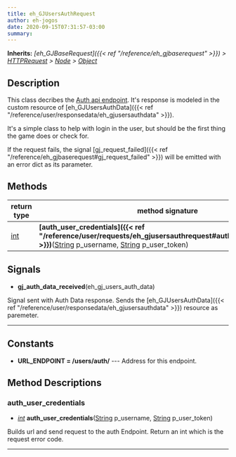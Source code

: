 ```yaml
---  
title: eh_GJUsersAuthRequest  
author: eh-jogos  
date: 2020-09-15T07:31:57-03:00  
summary:   
---  
```

**Inherits:** _[eh_GJBaseRequest]({{< ref "/reference/eh_gjbaserequest" >}}) > [HTTPRequest](https://docs.godotengine.org/en/stable/classes/class_httprequest.html) > [Node](https://docs.godotengine.org/en/stable/classes/class_node.html) > [Object](https://docs.godotengine.org/en/stable/classes/class_object.html)_  
## Description  
 This class decribes the [Auth api endpoint](https://gamejolt.com/game-api/doc/users/auth).
 It's response is modeled in the custom resource of [eh_GJUsersAuthData]({{< ref "/reference/user/responsedata/eh_gjusersauthdata" >}}).

 It's a simple class to help with login in the user, but should be the first thing the 
 game does or check for. 

 If the request fails, the signal [gj_request_failed]({{< ref "/reference/eh_gjbaserequest#gj_request_failed" >}}) will be emitted with an 
 error dict as its parameter.
  
  
## Methods 
  
| return type | method signature |  
| ----------- | ---------------- |  
| [int](https://docs.godotengine.org/en/stable/classes/class_int.html) | **[auth_user_credentials]({{< ref "/reference/user/requests/eh_gjusersauthrequest#auth_user_credentials" >}})**([String](https://docs.godotengine.org/en/stable/classes/class_string.html) p_username, [String](https://docs.godotengine.org/en/stable/classes/class_string.html) p_user_token) |  
  
## Signals  
  
- **gj_auth_data_received**(eh_gj_users_auth_data) 
  
 Signal sent with Auth Data response. Sends the [eh_GJUsersAuthData]({{< ref "/reference/user/responsedata/eh_gjusersauthdata" >}}) resource as paremeter.
  
---------
  
## Constants  
  
- **URL_ENDPOINT = /users/auth/** --- Address for this endpoint. 
## Method Descriptions  
  
### auth_user_credentials 
- _[int](https://docs.godotengine.org/en/stable/classes/class_int.html)_ **auth_user_credentials**([String](https://docs.godotengine.org/en/stable/classes/class_string.html) p_username, [String](https://docs.godotengine.org/en/stable/classes/class_string.html) p_user_token) 
  
 Builds url and send request to the auth Endpoint. Return an int which is the request error code.
  
---------
